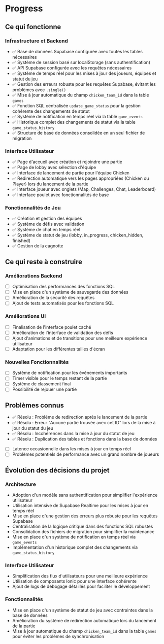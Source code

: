 # Progress

## Ce qui fonctionne

### Infrastructure et Backend
- ✅ Base de données Supabase configurée avec toutes les tables nécessaires
- ✅ Système de session basé sur localStorage (sans authentification)
- ✅ API Supabase configurée avec les requêtes nécessaires
- ✅ Système de temps réel pour les mises à jour des joueurs, équipes et statut du jeu
- ✅ Gestion des erreurs robuste pour les requêtes Supabase, évitant les problèmes avec `.single()`
- ✅ Mise à jour automatique du champ `chicken_team_id` dans la table `games`
- ✅ Fonction SQL centralisée `update_game_status` pour la gestion cohérente des changements de statut
- ✅ Système de notification en temps réel via la table `game_events`
- ✅ Historique complet des changements de statut via la table `game_status_history`
- ✅ Structure de base de données consolidée en un seul fichier de migration

### Interface Utilisateur
- ✅ Page d'accueil avec création et rejoindre une partie
- ✅ Page de lobby avec sélection d'équipe
- ✅ Interface de lancement de partie pour l'équipe Chicken
- ✅ Redirection automatique vers les pages appropriées (Chicken ou Player) lors du lancement de la partie
- ✅ Interface joueur avec onglets (Map, Challenges, Chat, Leaderboard)
- ✅ Interface poulet avec fonctionnalités de base

### Fonctionnalités de Jeu
- ✅ Création et gestion des équipes
- ✅ Système de défis avec validation
- ✅ Système de chat en temps réel
- ✅ Système de statut de jeu (lobby, in_progress, chicken_hidden, finished)
- ✅ Gestion de la cagnotte

## Ce qui reste à construire

### Améliorations Backend
- [ ] Optimisation des performances des fonctions SQL
- [ ] Mise en place d'un système de sauvegarde des données
- [ ] Amélioration de la sécurité des requêtes
- [ ] Ajout de tests automatisés pour les fonctions SQL

### Améliorations UI
- [ ] Finalisation de l'interface poulet caché
- [ ] Amélioration de l'interface de validation des défis
- [ ] Ajout d'animations et de transitions pour une meilleure expérience utilisateur
- [ ] Adaptation pour les différentes tailles d'écran

### Nouvelles Fonctionnalités
- [ ] Système de notification pour les événements importants
- [ ] Timer visible pour le temps restant de la partie
- [ ] Système de classement final
- [ ] Possibilité de rejouer une partie

## Problèmes connus
- ✅ Résolu : Problème de redirection après le lancement de la partie
- ✅ Résolu : Erreur "Aucune partie trouvée avec cet ID" lors de la mise à jour du statut du jeu
- ✅ Résolu : Incohérences dans la mise à jour du statut de jeu
- ✅ Résolu : Duplication des tables et fonctions dans la base de données
- [ ] Latence occasionnelle dans les mises à jour en temps réel
- [ ] Problèmes potentiels de performance avec un grand nombre de joueurs

## Évolution des décisions du projet

### Architecture
- Adoption d'un modèle sans authentification pour simplifier l'expérience utilisateur
- Utilisation intensive de Supabase Realtime pour les mises à jour en temps réel
- Mise en place d'une gestion des erreurs plus robuste pour les requêtes Supabase
- Centralisation de la logique critique dans des fonctions SQL robustes
- Consolidation des fichiers de migration pour simplifier la maintenance
- Mise en place d'un système de notification en temps réel via `game_events`
- Implémentation d'un historique complet des changements via `game_status_history`

### Interface Utilisateur
- Simplification des flux d'utilisateurs pour une meilleure expérience
- Utilisation de composants Ionic pour une interface cohérente
- Ajout de logs de débogage détaillés pour faciliter le développement

### Fonctionnalités
- Mise en place d'un système de statut de jeu avec contraintes dans la base de données
- Amélioration du système de redirection automatique lors du lancement de la partie
- Mise à jour automatique du champ `chicken_team_id` dans la table `games` pour éviter les problèmes de synchronisation 